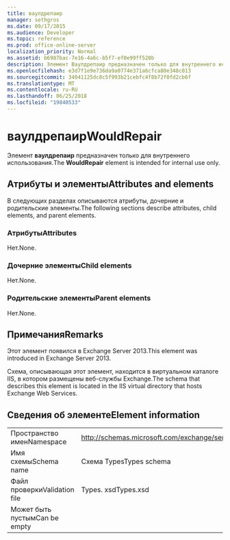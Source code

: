 ```yaml
---
title: ваулдрепаир
manager: sethgros
ms.date: 09/17/2015
ms.audience: Developer
ms.topic: reference
ms.prod: office-online-server
localization_priority: Normal
ms.assetid: b6987bac-7e16-4a6c-b5f7-ef0e99ff520b
description: Элемент Ваулдрепаир предназначен только для внутреннего использования.
ms.openlocfilehash: e3d7f1e9e736da9a0774e371a6cfca80e348c013
ms.sourcegitcommit: 34041125dc8c5f993b21cebfc4f8b72f0fd2cb6f
ms.translationtype: MT
ms.contentlocale: ru-RU
ms.lasthandoff: 06/25/2018
ms.locfileid: "19840533"
---
```

# <a name="wouldrepair"></a><span data-ttu-id="39dc2-103">ваулдрепаир</span><span class="sxs-lookup"><span data-stu-id="39dc2-103">WouldRepair</span></span>

<span data-ttu-id="39dc2-104">Элемент **ваулдрепаир** предназначен только для внутреннего использования.</span><span class="sxs-lookup"><span data-stu-id="39dc2-104">The **WouldRepair** element is intended for internal use only.</span></span> 

## <a name="attributes-and-elements"></a><span data-ttu-id="39dc2-105">Атрибуты и элементы</span><span class="sxs-lookup"><span data-stu-id="39dc2-105">Attributes and elements</span></span>

<span data-ttu-id="39dc2-106">В следующих разделах описываются атрибуты, дочерние и родительские элементы.</span><span class="sxs-lookup"><span data-stu-id="39dc2-106">The following sections describe attributes, child elements, and parent elements.</span></span>
  
### <a name="attributes"></a><span data-ttu-id="39dc2-107">Атрибуты</span><span class="sxs-lookup"><span data-stu-id="39dc2-107">Attributes</span></span>

<span data-ttu-id="39dc2-108">Нет.</span><span class="sxs-lookup"><span data-stu-id="39dc2-108">None.</span></span>
  
### <a name="child-elements"></a><span data-ttu-id="39dc2-109">Дочерние элементы</span><span class="sxs-lookup"><span data-stu-id="39dc2-109">Child elements</span></span>

<span data-ttu-id="39dc2-110">Нет.</span><span class="sxs-lookup"><span data-stu-id="39dc2-110">None.</span></span>
  
### <a name="parent-elements"></a><span data-ttu-id="39dc2-111">Родительские элементы</span><span class="sxs-lookup"><span data-stu-id="39dc2-111">Parent elements</span></span>

<span data-ttu-id="39dc2-112">Нет.</span><span class="sxs-lookup"><span data-stu-id="39dc2-112">None.</span></span>
  
## <a name="remarks"></a><span data-ttu-id="39dc2-113">Примечания</span><span class="sxs-lookup"><span data-stu-id="39dc2-113">Remarks</span></span>

<span data-ttu-id="39dc2-114">Этот элемент появился в Exchange Server 2013.</span><span class="sxs-lookup"><span data-stu-id="39dc2-114">This element was introduced in Exchange Server 2013.</span></span>
  
<span data-ttu-id="39dc2-115">Схема, описывающая этот элемент, находится в виртуальном каталоге IIS, в котором размещены веб-службы Exchange.</span><span class="sxs-lookup"><span data-stu-id="39dc2-115">The schema that describes this element is located in the IIS virtual directory that hosts Exchange Web Services.</span></span>
  
## <a name="element-information"></a><span data-ttu-id="39dc2-116">Сведения об элементе</span><span class="sxs-lookup"><span data-stu-id="39dc2-116">Element information</span></span>

|||
|:-----|:-----|
|<span data-ttu-id="39dc2-117">Пространство имен</span><span class="sxs-lookup"><span data-stu-id="39dc2-117">Namespace</span></span>  <br/> |http://schemas.microsoft.com/exchange/services/2006/types  <br/> |
|<span data-ttu-id="39dc2-118">Имя схемы</span><span class="sxs-lookup"><span data-stu-id="39dc2-118">Schema name</span></span>  <br/> |<span data-ttu-id="39dc2-119">Схема Types</span><span class="sxs-lookup"><span data-stu-id="39dc2-119">Types schema</span></span>  <br/> |
|<span data-ttu-id="39dc2-120">Файл проверки</span><span class="sxs-lookup"><span data-stu-id="39dc2-120">Validation file</span></span>  <br/> |<span data-ttu-id="39dc2-121">Types. xsd</span><span class="sxs-lookup"><span data-stu-id="39dc2-121">Types.xsd</span></span>  <br/> |
|<span data-ttu-id="39dc2-122">Может быть пустым</span><span class="sxs-lookup"><span data-stu-id="39dc2-122">Can be empty</span></span>  <br/> ||
   

